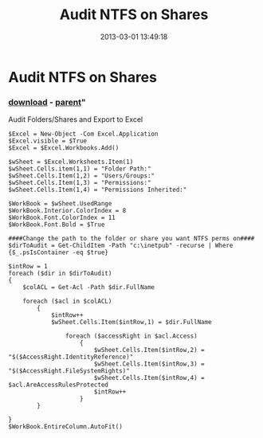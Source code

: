 ﻿---
pid:            3991
parent:         1721
children:       
poster:         wilfred
title:          Audit NTFS on Shares
date:           2013-03-01 13:49:18
format:         posh
---

# Audit NTFS on Shares

### [download](3991.ps1) - [parent](1721.md)"

Audit Folders/Shares and Export to Excel

```posh
$Excel = New-Object -Com Excel.Application
$Excel.visible = $True
$Excel = $Excel.Workbooks.Add()

$wSheet = $Excel.Worksheets.Item(1)
$wSheet.Cells.item(1,1) = "Folder Path:" 
$wSheet.Cells.Item(1,2) = "Users/Groups:"
$wSheet.Cells.Item(1,3) = "Permissions:"
$wSheet.Cells.Item(1,4) = "Permissions Inherited:"

$WorkBook = $wSheet.UsedRange
$WorkBook.Interior.ColorIndex = 8
$WorkBook.Font.ColorIndex = 11
$WorkBook.Font.Bold = $True

####Change the path to the folder or share you want NTFS perms on####
$dirToAudit = Get-ChildItem -Path "c:\inetpub" -recurse | Where {$_.psIsContainer -eq $true}

$intRow = 1
foreach ($dir in $dirToAudit)
{
	$colACL = Get-Acl -Path $dir.FullName

	foreach ($acl in $colACL)
		{
			$intRow++
			$wSheet.Cells.Item($intRow,1) = $dir.FullName
			
				foreach ($accessRight in $acl.Access)
					{
						$wSheet.Cells.Item($intRow,2) = "$($AccessRight.IdentityReference)"
				    	$wSheet.Cells.Item($intRow,3) = "$($AccessRight.FileSystemRights)"
						$wSheet.Cells.Item($intRow,4) = $acl.AreAccessRulesProtected
						$intRow++
					}
		}
	
}
$WorkBook.EntireColumn.AutoFit()
```
